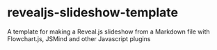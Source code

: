 # revealjs-slideshow-template
A template for making a Reveal.js slideshow from a Markdown file with Flowchart.js, JSMind and other Javascript plugins
